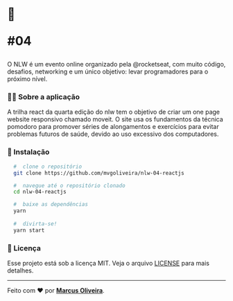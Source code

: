 # :rocket: <p><nlw/><p/> #04
O NLW é um evento online organizado pela @rocketseat, com muito código, desafios, networking e um único objetivo: levar programadores para o próximo nível.
 

### 	:man_technologist: Sobre a aplicação

A trilha react da quarta edição do nlw tem o objetivo de criar um one page website responsivo chamado moveit. O site usa os fundamentos da técnica pomodoro 
para promover séries de alongamentos e exercícios para evitar problemas futuros de saúde, devido ao uso excessivo dos computadores.

### 📁 Instalação

```bash
  #  clone o repositório
  git clone https://github.com/mvgoliveira/nlw-04-reactjs

  #  navegue até o repositório clonado
  cd nlw-04-reactjs

  #  baixe as dependências
  yarn
 
  #  divirta-se!
  yarn start
```



### **📝 Licença**

Esse projeto está sob a licença MIT. Veja o arquivo [LICENSE](https://github.com/mvgoliveira/nlw-04-reactjs/blob/main/LICENSE) para mais detalhes.


<hr>

Feito com :hearts: por **[Marcus Oliveira](https://www.linkedin.com/in/marcus-oliveira-3b92011a7/)**.
